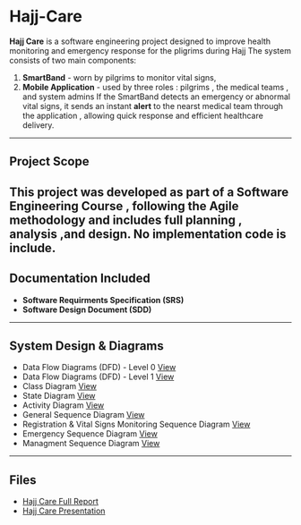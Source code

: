 # Hajj-Care
**Hajj Care** is a software engineering project designed to improve health monitoring and emergency response for the pligrims during Hajj
The system consists of two main components:
1. **SmartBand** - worn by pilgrims to monitor vital signs,
2. **Mobile Application** - used by three roles : pilgrims , the medical teams , and system admins
If the SmartBand detects an emergency or abnormal vital signs, it sends an instant **alert** to the nearst medical team through the application , allowing quick response and efficient healthcare delivery.
---
## Project Scope
This project was developed as part of a **Software Engineering Course** , following the **Agile methodology** and includes full planning , analysis ,and design. No implementation code is include.
---
## Documentation Included
- **Software Requirments Specification (SRS)**
- **Software Design Document (SDD)**
---
## System Design & Diagrams
- Data Flow Diagrams (DFD) - Level 0 [View](https://drive.google.com/file/d/1Dzygum14Lw1xeIW4y9E4iFjEdxNtw9Fq/view?usp=sharing)
- Data Flow Diagrams (DFD) - Level 1 [View](https://drive.google.com/file/d/1Eyl4UwWELMK1aqh4eospyNYHqieOJeZW/view?usp=sharing)
- Class Diagram [View](https://drive.google.com/file/d/1Kl3Z0RztEDi3Cx3YVIcwguoniqrUKDGL/view?usp=sharing)
- State Diagram [View](https://drive.google.com/file/d/1gDfIcBvIWtq2HSUlVMBr9Rd_mot-Si-F/view?usp=drivesdk)
- Activity Diagram [View](https://drive.google.com/file/d/1dHsJw4UWwKoK6w3j_oZj0pNyGyK7jhBn/view?usp=drivesdk)
- General Sequence Diagram [View](https://drive.google.com/file/d/1rS6k7HBI4YitT1PuK8x6KqgoNhjL0uoJ/view?usp=drivesdk)
- Registration & Vital Signs Monitoring Sequence Diagram [View](https://drive.google.com/file/d/1aNTqiC8pUban0URo8VO0pc5DCtAlv_6x/view?usp=drivesdk)
- Emergency Sequence Diagram [View](https://drive.google.com/file/d/1tP3R2SIGJwdwQ1_KLmcRtbJUtunQSEwB/view?usp=drivesdk)
- Managment Sequence Diagram [View](https://drive.google.com/file/d/1dyfDGZ5Xt6tO8UktATLLxDgkcLK_-Y6k/view?usp=drivesdk)
---
## Files
- [Hajj Care Full Report](Hajj20%Care20%Project.pdf)
- [Hajj Care Presentation](PRESENTATION.pdf)
